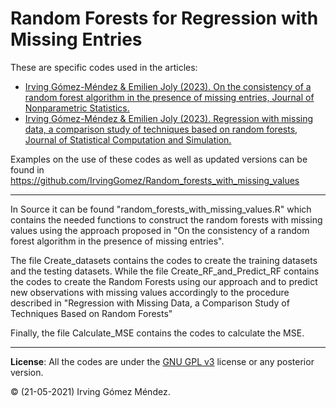 # Random Forests for Regression with Missing Entries
These are specific codes used in the articles:

* <a href="https://doi.org/10.1080/10485252.2023.2219783" target="_blank"> Irving Gómez-Méndez & Emilien Joly (2023). On the consistency of a random forest algorithm in the presence of missing entries,
Journal of Nonparametric Statistics. </a>
* <a href="https://doi.org/10.1080/00949655.2022.2163646" target="_blank"> Irving Gómez-Méndez & Emilien Joly (2023). Regression with missing data, a comparison study of techniques based on random forests,
Journal of Statistical Computation and Simulation. </a>

Examples on the use of these codes as well as updated versions can be found in https://github.com/IrvingGomez/Random_forests_with_missing_values

---
In Source it can be found "random_forests_with_missing_values.R" which contains the needed functions to construct the random forests with missing values using the approach proposed in "On the consistency of a random forest algorithm in the presence of missing entries".

The file Create_datasets contains the codes to create the training datasets and the testing datasets. While the file Create_RF_and_Predict_RF contains the codes to create the Random Forests using our approach and to predict new observations with missing values accordingly to the procedure described in "Regression with Missing Data, a Comparison Study of Techniques Based on Random Forests"

Finally, the file Calculate_MSE contains the codes to calculate the MSE.

---
**License**: All the codes are under the [GNU GPL v3](https://www.gnu.org/licenses/gpl.html) license or any posterior version.

:copyright: (21-05-2021) Irving Gómez Méndez.
